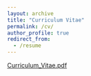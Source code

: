 ```yaml
---
layout: archive
title: "Curriculum Vitae"
permalink: /cv/
author_profile: true
redirect_from:
  - /resume
---
```



[Curriculum_Vitae.pdf]( https://docs.google.com/viewer?url=${https://github.com/manfredinid/manfredinid.github.io/raw/master/files/Curriculum_Vitae.pdf})






